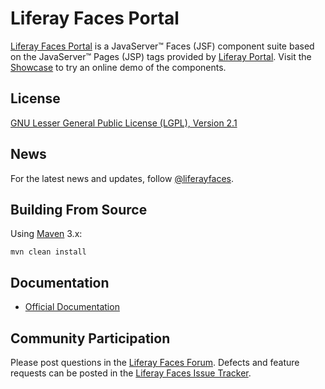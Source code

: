 # Liferay Faces Portal

[Liferay Faces Portal](https://liferay.dev/-/faces) is a JavaServer&trade;
Faces (JSF) component suite based on the JavaServer&trade; Pages (JSP) tags provided by
[Liferay Portal](https://liferay.dev/-/portal). Visit the
[Showcase](https://faces.liferay.dev/portal-showcase) to try an online demo of the components.

## License

[GNU Lesser General Public License (LGPL), Version 2.1](http://www.gnu.org/licenses/old-licenses/lgpl-2.1.txt)

## News

For the latest news and updates, follow [@liferayfaces](https://twitter.com/liferayfaces).

## Building From Source

Using [Maven](https://maven.apache.org/) 3.x:

	mvn clean install

## Documentation

* [Official Documentation](http://www.liferay.com/community/liferay-projects/liferay-faces/documentation)

## Community Participation

Please post questions in the [Liferay Faces Forum](https://liferay.dev/ask/questions/tag/jsf).
Defects and feature requests can be posted in the [Liferay Faces Issue Tracker](http://issues.liferay.com/browse/FACES).